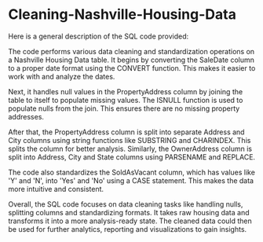 # Cleaning-Nashville-Housing-Data
Here is a general description of the SQL code provided:

The code performs various data cleaning and standardization operations on a Nashville Housing Data table. It begins by converting the SaleDate column to a proper date format using the CONVERT function. This makes it easier to work with and analyze the dates. 

Next, it handles null values in the PropertyAddress column by joining the table to itself to populate missing values. The ISNULL function is used to populate nulls from the join. This ensures there are no missing property addresses.

After that, the PropertyAddress column is split into separate Address and City columns using string functions like SUBSTRING and CHARINDEX. This splits the column for better analysis. Similarly, the OwnerAddress column is split into Address, City and State columns using PARSENAME and REPLACE. 

The code also standardizes the SoldAsVacant column, which has values like 'Y' and 'N', into 'Yes' and 'No' using a CASE statement. This makes the data more intuitive and consistent.

Overall, the SQL code focuses on data cleaning tasks like handling nulls, splitting columns and standardizing formats. It takes raw housing data and transforms it into a more analysis-ready state. The cleaned data could then be used for further analytics, reporting and visualizations to gain insights.
